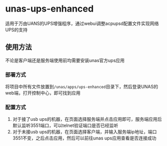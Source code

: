 # unas-ups-enhanced
适用于万由UANS的UPS增强程序，通过webui调整acpupsd配置文件实现网络UPS的支持



## 使用方法
不论是客户端还是服务端使用前均需要安装unas官方ups应用

### 部署方式
将项目中所有文件放置到`/unas/apps/ups-enhanced`目录下，然后登录UNAS的web端，打开控制中心，即可找到应用


### 配置方式
1. 对于接了usb ups的机器，在页面选择服务端并点击应用即可，服务端应用后默认监听3551端口，可以telnet验证端口是否已经监听
2. 对于未接usb ups的机器，在页面选择客户端，并输入服务端ip地址，端口3551不变，之后点击应用，然后可以前往unas ups应用查看是否连接成功




